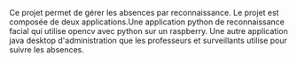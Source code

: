 Ce projet permet de gérer les absences par reconnaissance. Le projet est composée de deux applications.Une application python de reconnaissance facial qui utilise opencv avec python sur un raspberry. Une autre application java desktop d'administration que les professeurs et surveillants utilise pour suivre les absences.
